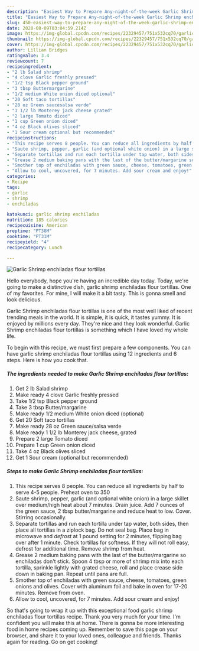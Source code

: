 ```yaml
---
description: "Easiest Way to Prepare Any-night-of-the-week Garlic Shrimp enchiladas flour tortillas"
title: "Easiest Way to Prepare Any-night-of-the-week Garlic Shrimp enchiladas flour tortillas"
slug: 450-easiest-way-to-prepare-any-night-of-the-week-garlic-shrimp-enchiladas-flour-tortillas
date: 2020-08-09T03:04:59.214Z
image: https://img-global.cpcdn.com/recipes/22329457/751x532cq70/garlic-shrimp-enchiladas-flour-tortillas-recipe-main-photo.jpg
thumbnail: https://img-global.cpcdn.com/recipes/22329457/751x532cq70/garlic-shrimp-enchiladas-flour-tortillas-recipe-main-photo.jpg
cover: https://img-global.cpcdn.com/recipes/22329457/751x532cq70/garlic-shrimp-enchiladas-flour-tortillas-recipe-main-photo.jpg
author: Lillian Bridges
ratingvalue: 3.4
reviewcount: 7
recipeingredient:
- "2 lb Salad shrimp"
- "4 clove Garlic freshly pressed"
- "1/2 tsp Black pepper ground"
- "3 tbsp Buttermargarine"
- "1/2 medium White onion diced optional"
- "20 Soft taco tortillas"
- "28 oz Green saucesalsa verde"
- "1 1/2 lb Monterey jack cheese grated"
- "2 large Tomato diced"
- "1 cup Green onion diced"
- "4 oz Black olives sliced"
- "1 Sour cream optional but recommended"
recipeinstructions:
- "This recipe serves 8 people. You can reduce all ingredients by half to serve 4-5 people. Preheat oven to 350"
- "Saute shrimp, pepper, garlic (and optional white onion) in a large skillet over medium/high heat about 7 minutes. Drain juice. Add 7 ounces of the green sauce, 2 tbsp butter/margarine and reduce heat to low. Cover. Stirring occasionally."
- "Separate tortillas and run each tortilla under tap water, both sides, then place all tortillas in a ziplock bag. Do not seal bag. Place bag in microwave and *defrost* at 1 pound setting for 2 minutes, flipping bag over after 1 minute. Check tortillas for softness. If they will not roll easy, defrost for additional time. Remove shrimp from heat."
- "Grease 2 medium baking pans with the last of the butter/margarine so enchiladas don&#39;t stick. Spoon 4 tbsp or more of shrimp mix into each tortilla, sprinkle lightly with grated cheese, roll and place crease side down in baking pan. Repeat until pans are full."
- "Smother top of enchiladas with green sauce, cheese, tomatoes, green onions and olives. Cover with aluminum foil and bake in oven for 17-20 minutes. Remove from oven."
- "Allow to cool, uncovered, for 7 minutes. Add sour cream and enjoy!"
categories:
- Recipe
tags:
- garlic
- shrimp
- enchiladas

katakunci: garlic shrimp enchiladas 
nutrition: 185 calories
recipecuisine: American
preptime: "PT38M"
cooktime: "PT31M"
recipeyield: "4"
recipecategory: Lunch

---
```



![Garlic Shrimp enchiladas flour tortillas](https://img-global.cpcdn.com/recipes/22329457/751x532cq70/garlic-shrimp-enchiladas-flour-tortillas-recipe-main-photo.jpg)

Hello everybody, hope you're having an incredible day today. Today, we're going to make a distinctive dish, garlic shrimp enchiladas flour tortillas. One of my favorites. For mine, I will make it a bit tasty. This is gonna smell and look delicious.

Garlic Shrimp enchiladas flour tortillas is one of the most well liked of recent trending meals in the world. It is simple, it is quick, it tastes yummy. It is enjoyed by millions every day. They're nice and they look wonderful. Garlic Shrimp enchiladas flour tortillas is something which I have loved my whole life.




To begin with this recipe, we must first prepare a few components. You can have garlic shrimp enchiladas flour tortillas using 12 ingredients and 6 steps. Here is how you cook that.

<!--inarticleads1-->

##### The ingredients needed to make Garlic Shrimp enchiladas flour tortillas:

1. Get 2 lb Salad shrimp
1. Make ready 4 clove Garlic freshly pressed
1. Take 1/2 tsp Black pepper ground
1. Take 3 tbsp Butter/margarine
1. Make ready 1/2 medium White onion diced (optional)
1. Get 20 Soft taco tortillas
1. Make ready 28 oz Green sauce/salsa verde
1. Make ready 1 1/2 lb Monterey jack cheese, grated
1. Prepare 2 large Tomato diced
1. Prepare 1 cup Green onion diced
1. Take 4 oz Black olives sliced
1. Get 1 Sour cream (optional but recommended)




<!--inarticleads2-->

##### Steps to make Garlic Shrimp enchiladas flour tortillas:

1. This recipe serves 8 people. You can reduce all ingredients by half to serve 4-5 people. Preheat oven to 350
1. Saute shrimp, pepper, garlic (and optional white onion) in a large skillet over medium/high heat about 7 minutes. Drain juice. Add 7 ounces of the green sauce, 2 tbsp butter/margarine and reduce heat to low. Cover. Stirring occasionally.
1. Separate tortillas and run each tortilla under tap water, both sides, then place all tortillas in a ziplock bag. Do not seal bag. Place bag in microwave and *defrost* at 1 pound setting for 2 minutes, flipping bag over after 1 minute. Check tortillas for softness. If they will not roll easy, defrost for additional time. Remove shrimp from heat.
1. Grease 2 medium baking pans with the last of the butter/margarine so enchiladas don&#39;t stick. Spoon 4 tbsp or more of shrimp mix into each tortilla, sprinkle lightly with grated cheese, roll and place crease side down in baking pan. Repeat until pans are full.
1. Smother top of enchiladas with green sauce, cheese, tomatoes, green onions and olives. Cover with aluminum foil and bake in oven for 17-20 minutes. Remove from oven.
1. Allow to cool, uncovered, for 7 minutes. Add sour cream and enjoy!




So that's going to wrap it up with this exceptional food garlic shrimp enchiladas flour tortillas recipe. Thank you very much for your time. I'm confident you will make this at home. There is gonna be more interesting food in home recipes coming up. Remember to save this page on your browser, and share it to your loved ones, colleague and friends. Thanks again for reading. Go on get cooking!
